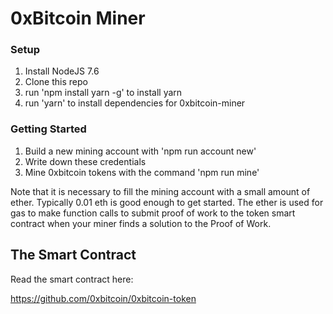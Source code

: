 
# 0xBitcoin Miner

### Setup
1. Install NodeJS 7.6
2. Clone this repo
3. run 'npm install yarn -g' to install yarn
4. run 'yarn' to install dependencies for 0xbitcoin-miner


### Getting Started
1. Build a new mining account with 'npm run account new'
2. Write down these credentials
3. Mine 0xbitcoin tokens with the command 'npm run mine'

Note that it is necessary to fill the mining account with a small amount of ether.  Typically 0.01 eth is good enough to get started.  The ether is used for gas to make function calls to submit proof of work to the token smart contract when your miner finds a solution to the Proof of Work.

## The Smart Contract 
Read the smart contract here: 

https://github.com/0xbitcoin/0xbitcoin-token
